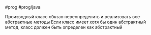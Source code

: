 #prog #prog/java 

Производный класс обязан переопределить и реализовать все абстрактные методы
Если класс имеет хотя бы один абстрактный метод, класс должен быть определен как абстрактный

